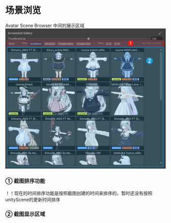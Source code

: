 # 场景浏览


Avatar Scene Browser 中间的展示区域
![场景浏览-全部场景](img/场景浏览-全部场景.png)

### ① 截图排序功能
！！现在的时间排序功能是按照截图创建的时间来排序的，暂时还没有按照unityScene的更新时间排序

### ② 截图显示区域


